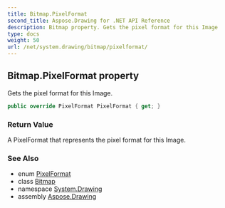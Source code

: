 ```yaml
---
title: Bitmap.PixelFormat
second_title: Aspose.Drawing for .NET API Reference
description: Bitmap property. Gets the pixel format for this Image
type: docs
weight: 50
url: /net/system.drawing/bitmap/pixelformat/
---
```

## Bitmap.PixelFormat property

Gets the pixel format for this Image.

```csharp
public override PixelFormat PixelFormat { get; }
```

### Return Value

A PixelFormat that represents the pixel format for this Image.

### See Also

* enum [PixelFormat](../../../system.drawing.imaging/pixelformat/)
* class [Bitmap](../)
* namespace [System.Drawing](../../bitmap/)
* assembly [Aspose.Drawing](../../../)


